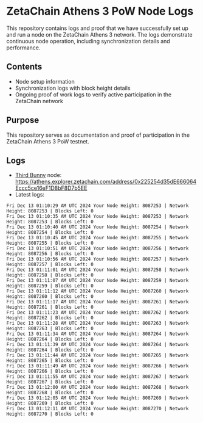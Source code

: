 # ZetaChain Athens 3 PoW Node Logs
This repository contains logs and proof that we have successfully set up and run a node on the ZetaChain Athens 3 network. The logs demonstrate continuous node operation, including synchronization details and performance.

## Contents
- Node setup information
- Synchronization logs with block height details
- Ongoing proof of work logs to verify active participation in the ZetaChain network

## Purpose
This repository serves as documentation and proof of participation in the ZetaChain Athens 3 PoW testnet.

## Logs

- [Third Bunny](https://thirdbunny.xyz/) node: https://athens.explorer.zetachain.com/address/0x225254d35dE666064Eccc5ce16eF1D8bF8D7b5EE
- Latest logs:
```
Fri Dec 13 01:10:29 AM UTC 2024 Your Node Height: 8087253 | Network Height: 8087253 | Blocks Left: 0
Fri Dec 13 01:10:35 AM UTC 2024 Your Node Height: 8087253 | Network Height: 8087253 | Blocks Left: 0
Fri Dec 13 01:10:40 AM UTC 2024 Your Node Height: 8087254 | Network Height: 8087254 | Blocks Left: 0
Fri Dec 13 01:10:45 AM UTC 2024 Your Node Height: 8087255 | Network Height: 8087255 | Blocks Left: 0
Fri Dec 13 01:10:51 AM UTC 2024 Your Node Height: 8087256 | Network Height: 8087256 | Blocks Left: 0
Fri Dec 13 01:10:56 AM UTC 2024 Your Node Height: 8087257 | Network Height: 8087257 | Blocks Left: 0
Fri Dec 13 01:11:01 AM UTC 2024 Your Node Height: 8087258 | Network Height: 8087258 | Blocks Left: 0
Fri Dec 13 01:11:07 AM UTC 2024 Your Node Height: 8087259 | Network Height: 8087259 | Blocks Left: 0
Fri Dec 13 01:11:12 AM UTC 2024 Your Node Height: 8087260 | Network Height: 8087260 | Blocks Left: 0
Fri Dec 13 01:11:17 AM UTC 2024 Your Node Height: 8087261 | Network Height: 8087261 | Blocks Left: 0
Fri Dec 13 01:11:23 AM UTC 2024 Your Node Height: 8087262 | Network Height: 8087262 | Blocks Left: 0
Fri Dec 13 01:11:28 AM UTC 2024 Your Node Height: 8087263 | Network Height: 8087263 | Blocks Left: 0
Fri Dec 13 01:11:34 AM UTC 2024 Your Node Height: 8087264 | Network Height: 8087264 | Blocks Left: 0
Fri Dec 13 01:11:39 AM UTC 2024 Your Node Height: 8087264 | Network Height: 8087264 | Blocks Left: 0
Fri Dec 13 01:11:44 AM UTC 2024 Your Node Height: 8087265 | Network Height: 8087265 | Blocks Left: 0
Fri Dec 13 01:11:49 AM UTC 2024 Your Node Height: 8087266 | Network Height: 8087266 | Blocks Left: 0
Fri Dec 13 01:11:55 AM UTC 2024 Your Node Height: 8087267 | Network Height: 8087267 | Blocks Left: 0
Fri Dec 13 01:12:00 AM UTC 2024 Your Node Height: 8087268 | Network Height: 8087268 | Blocks Left: 0
Fri Dec 13 01:12:05 AM UTC 2024 Your Node Height: 8087269 | Network Height: 8087269 | Blocks Left: 0
Fri Dec 13 01:12:11 AM UTC 2024 Your Node Height: 8087270 | Network Height: 8087270 | Blocks Left: 0
```
